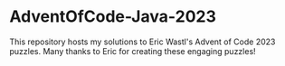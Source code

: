 # AdventOfCode-Java-2023
This repository hosts my solutions to Eric Wastl's Advent of Code 2023 puzzles. Many thanks to Eric for creating these engaging puzzles!
